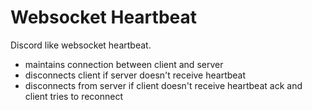 # Websocket Heartbeat

Discord like websocket heartbeat.

- maintains connection between client and server
- disconnects client if server doesn't receive heartbeat
- disconnects from server if client doesn't receive heartbeat ack and client tries to reconnect
